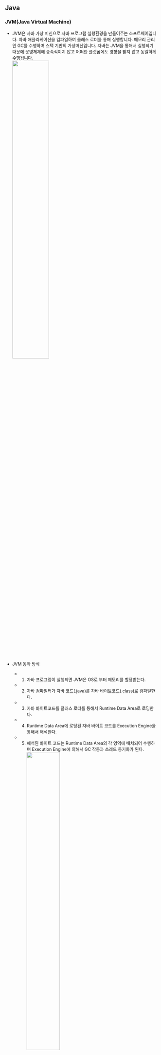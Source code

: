 ## Java
### JVM(Java Virtual Machine)
* JVM은 자바 가상 머신으로 자바 프로그램 실행환경을 만들어주는 소프트웨어입니다. 자바 애플리케이션을 컴파일하여 클래스 로더를 통해 실행합니다. 메모리 관리인 GC를 수행하며 스택 기반의 가상머신입니다. 자바는 JVM을 통해서 실행되기 때문에 운영체제에 종속적이지 않고 어떠한 플랫폼에도 영향을 받지 않고 동일하게 수행됩니다.
<br/><img src="https://img1.daumcdn.net/thumb/R1280x0/?scode=mtistory2&fname=https%3A%2F%2Fblog.kakaocdn.net%2Fdn%2F56cSc%2FbtruTEtjRXJ%2Fr1JNTkEuEeY8cSKtqcXCRK%2Fimg.png" width=50% height=50%/>

*  JVM 동작 방식
    * 1. 자바 프로그램이 실행되면 JVM은 OS로 부터 메모리를 할당받는다.
    * 2. 자바 컴파일러가 자바 코드(.java)를 자바 바이트코드(.class)로 컴파일한다.
    * 3. 자바 바이트코드를 클래스 로더를 통해서 Runtime Data Area로 로딩한다.
    * 4. Runtime Data Area에 로딩된 자바 바이트 코드를 Execution Engine을 통해서 해석한다.
    * 5. 해석된 바이트 코드는 Runtime Data Area의 각 영역에 배치되어 수행하며 Execution Engine에 의해서 GC 작동과 쓰레드 동기화가 된다.
<br/><img src="https://img1.daumcdn.net/thumb/R1280x0/?scode=mtistory2&fname=https%3A%2F%2Fblog.kakaocdn.net%2Fdn%2FcQRqku%2Fbtru0vJ6Ixx%2F9qCTW7ChXc80fGfQUrT4B0%2Fimg.png" width=50% height=50%/>

* JVM 구조
    * 클래스 로더(Class Loader): JVM내에 클래스를 로드하고 링크를 통해 배치하는 작업을 수행하는 모듈
    * 실행 엔진(Execution Engine): 바이트 코드를 실행시키는 역할
        * 인터프리터: 바이트 코드를 한줄씩 실행한다.
        * JIT 컴파일러: 인터프리터의 효율을 높이기 위한 컴파일러로 인터프리터가 반복되는 코드를 발견하면 JIT 컴파일러가 반복되는 코드를 네이티브 코드로 변환하고 반복되는 코드를 인터프리터는 네이티브 코드로 변환된 컴파일 코를 바로 사용한다.
    * Runtime Data Areas: 프로그램 실행 중에 사용되는 다양한 영역
        * PC register: 쓰레드가 시작될 때 생성되며 현재 수행 중인 JVM 명령의 주소를 갖고 있는다.
        * Stack Area: 지역 변수, 파라미터 등이 생성되는 영역으로 실제 객체는 Heap에 할당되고 해당 레퍼런스만 Stack에 저장된다.
        * Heap Area: 동적으로 생성된 오브젝트와 배열이 저장되는 곳으로 GC의 대상 영역이다.
        * Method Area: 클래스 멤버 변수, 메소드 정보, Type 정보, Constant Pool, static, final 변수 등이 생성된다. 상수 풀(Constant Pool)은 모든 Symbol Reference를 포함한다.
    * JNI(Java Native Interface): 자바 애플리케이션에서 C, C++, 어셈블리어로 작성된 함수를 사용할 수 있는 방법을 제공해준다. Native 키워드를 통해서 메소드를 호출하고 대표적인 메소드로 currentThread()가 존재한다.
    * Native Method Library: C, C++로 작성된 라이브러리다.


### 가비지 컬렉션(Garbage Collection, GC)
* JVM의 힙 영역에서 불필요한 메모리를 정리해주는 역할입니다. 자바는 개발자가 직접 메모리를 해제하지 않기 때문에 그 역할을 가비지 컬렉션(Garbage Collection, GC)이 해당 역할을 수행합니다.
* GC의 종류 중 한 종류인 Serial GC로 설명을 하면 Minor GC와 Major GC로 구분되는데 Minor GC는 Young 영역 Major GC는 Old 영역에서 일어 납니다.
* GC가 실행되는 동작 방식에는 공통적으로 2단계로 나뉘어지는데 Stop The World와 Mark and Sweep입니다. Stop The World는 GC를 실행하기 위해서 JVM이 애플리케이션의 실행을 멈추는 작업으로 GC를 싱행하는 쓰레드를 제외한 모든 쓰레드가 중단됩니다. GC의 성능 개선을 위해서 튜닝을 한다고하면 보통 stop-the-world의 시간을 줄이는 작업을 하며 JVM에서도 이런 문제를 해결하기 위해서 다양한 실행 옵션을 제공합니다. Stop the World에서 모든 작업이 중단되면 GC는 스캔을 통해서 사용되고 있는 메모리를 식별하고 식별되지 않은 객체들을 메모리에서 제거하는 것을 Mark the Sweep라고 합니다.
* Minor GC는 1개의 Eden 영역과 2개의 Survivor 영역 총 3개의 영역으로 나뉘어집니다. 객체가 생성되면 Eden 영역에 할당되고 Eden 영역이 꽉 차면 Minor GC가 발생하면서 사용되지 않은 메모리는 해체되고 사용중인 객체는 Survivor 영역으로 옮겨집니다. 이 과정이 반복되다가 Survivor 영역이 가득차면 해당 영역에서 Minor GC가 일어나고 다음 Survivor 영역으로 이동시킵니다. 이러한 과정에서 하나의 Survivor 영역은 반드시 빈 상태로 유지합니다. 해당 과정을 반복해서 살아남은 객체는 Old 영역으로 이동됩니다.
![Minor GC](https://img1.daumcdn.net/thumb/R1280x0/?scode=mtistory2&fname=https%3A%2F%2Fblog.kakaocdn.net%2Fdn%2FCyho2%2FbtqURvZRql6%2F4a7u6mMGofkpuURKQz0RT1%2Fimg.png)
    * Eden: 새로 생성된 객체가 할당되는 영역
    * Survivor: 최소 1번의 GC이상 살아남은 객체가 존재하는 영역
* Major GC는 Young 영역에서 객체들이 이동되서 메모리가 부족해지면 발생하는데 Old 영역은 Young 영역보다 크기가 크기 때문에 Minor GC보다 시간이 오래걸립니다.
![Garbage Collection](https://img1.daumcdn.net/thumb/R1280x0/?scode=mtistory2&fname=https%3A%2F%2Fblog.kakaocdn.net%2Fdn%2FdM4wqf%2FbtqUWs2lW8H%2FGvRECmsUIfZ2jhDoKhSCD0%2Fimg.png)

### GC 종류 별 동작원리
* Serial GC는 예전 싱글코어에서 사용된 GC로 Single Thread로 동작하기 Stop-the-World 시간이 길고 느립니다.
* Parallel GC는 Java8의 Default GC로 Minor GC 에서만 Multi Thread로 동작합니다. Serial GC에 비해 속도가 많이 개선되었고 Mark and Sweep Compact 알고리즘을 사용합니다.
* Parallel old GC 는 Parallel GC와 달리 Major GC에서도 Multi Thread로 동작합니다. Minor GC는 Mark and Sweep Compact, Major GC는 Mark Summary Compact 알고리즘을 사용합니다.
* G1(Garbage First) GC 는 다른 GC 방식과는 다르게 Heap 영역 전체를 1~32MB 의 동일한 사이즈의 지역(Region)들로 나누고 각 지역이 Eden, Survivor, Old, Available/Unused 역할을 수행합니다. Garbage가 꽉찬 지역을 우선적으로 GC가 동작하게 됩니다.
* ZGC는 Region을 2MB의 배수 형태로 ZPage로 정의하여 사용합니다. 최근에는 MSA 구조로 서버를 클라우드에서 기동하기 떄문에 기존 G1 GC는 메모리가 커지면 stw가 늘어나는데 ZGC의 경우 stw 시간이 10ms 내외로 무조건 떨어져서 MSA 구조에서 유리합니다.

### 오버로딩(Overloading)과 오버라이딩(Overriding)
* 오버로딩은 같은 클래스 내에서 메소드의 이름이 중복되더라도 매개변수의 타입또는 개수가 다르면 중복된 이름을 사용해서 정의할 수 있습니다. 또한 컴파일 타임 다형성이기에 정적 다형성입니다.
```
public class Overloading {
    
    public void overloading() {}

    public void overloading(String overloading) {}

    public void overloading(String overloading1, String overloading2) {}

    public void overloading(int overloading) {}
}
```
* 오버라이딩은 상위 클래스의 메소드를 재정의해서 사용하는 것을 의미합니다. 또한 런타임 다형성이기에 동적 다형성입니다.
```
class Parent {

    public void overriding() {}
}

class Child extends Parent {

    @Override
    public void overriding() {}
}
```

### 어노테이션(Annotation)
* 소스코드에 추가해서 사용할 수 있는 메타 데이터의 일종입니다. 주석처럼 코드에 달아 클래스에 특별한 의미를 부여하거나 기능을 주입할 수 있습니다.
* 빌트인 어노테이션과, 메타 어노테이션이 존재하며 빌트인 어노테이션의 경우 자바에서 제공하는 어노테이션을 뜻하며 메타 어노테이션의 경우 커스텀해서 사용할 어노테이션을 만들 때 사용됩니다.

### SOLID 원칙(OOP의 5가지 원칙)
* 단일 책임 원칙(SRP)은 한 클래스의 하나의 책임만 가지는 것을 의미하며 목적과 취지에 맞는 속성과 메소드로 구성해야 합니다.
* 개방-폐쇠 원칙(OCP)은 확장에는 열려 있어야 하지만 변경에는 닫혀 있는 것을 의미하며 다형성의 성질을 가진 인터페이스를 사용해서 직접적인 연동과 변경을 피하고 메소드를 재정의 해서 사용해야 합니다.
* 리스코프 치환 원칙(LSP)은 하위 클래스의 인스턴스는 상위형 객체 참조 변수에 대입해 상위 클래스의 인스턴스 역할을 하는데 논리적으로 문제가 없어야 합니다. 여기서 상위와 하위를 나누는 것은 계층적인 구조가 아닌 분류를 의미합니다. 즉 상속과 확장은 동일합니다.
```
아버지와 아들 // 아들은 아버지의 한 종류 X
포유류와 고래 // 고래는 포유류의 한 종류 O
```
* 인터페이스 분리 원칙(ISP)은 클라이언트는 자신이 사용하지 않는 메소드에 의존 관계를 맺으면 안되는 원칙입니다. 상관에 관련 있는 메소드만 제공하라는 의미이며 비대한 인터페이스보단 작고 구체적인 인터페이스로 분리해야 합니다.
* 의존관계 역전 원칙(DIP)은 추상적인 것은 자신보다 구체적인 것에 의존하지 않고, 변화하기 쉬운 것에 의존해서는 안된다는 원칙입니다. 자신보다 변하기 쉬운 것에 의존하면 안되며 구현클래스에 의존하는 것이 아닌 다형성의 특징을 가진 인터페이스에 의존을 해서 변화에 영향 받지 않도록 의존 관계를 역전시켜야 합니다.

### OOP의 4가지 특성
* 캡슐화는 데이터와 코드의 형태를 외부로부터 알 수 없게 하고, 데이터의 구조와 역할, 기능을 하나의 캡슐 형태로 만드는 방법입니다.
* 추상화는 클래스들의 공통적인 특성(변수, 메소드)들을 묶어 표현하는 것 입니다.
* 상속화는 부모 클래스에 정의된 변수 및 메서드를 자식 클래스에서 상속받아 사용하는 것 입니다.
* 다형화는 다양한 형태로 표현이 가능한 구조입니다.

### 정적(static)
* static은 클래스 멤버라고 하며, 클래스 로더가 클래스를 로딩해서 메소드 메모리 영역에 적재할 때 클래스별로 관리됩니다.
* Heap 영역이 아닌 Staic 영역에 할당되기에 GC가 관리하는 영역 밖이며 모든 객체가 공유해서 하나의 멤버를 어디서든 참조할 수 있지만 프로그램 종료 시까지 메모리에 할당된 채로 존재하기에 남발하면 성능에 악영향을 미칩니다. 하지만 특정한 상황에서는 시스템 성능을 높일 수 있습니다.

### 접근 제한자
* private, default, protected, public이 있습니다. private은 해당 클래스 내에서만 접근 가능하고, default는 해당 패키지, protected는 상속한 클래스, public은 전체 영역에서 접근 가능합니다.
* 접근 제어자를 사용하는 이유는 객체의 로직인 변수나 메소드를 보호하기 위해서 외부의 접근을 허용하거나 차단하는 보안목적으로 사용됩니다. 결국 접근 제한자는 캡슐화에 해당합니다.

### 인터페이스
* 클래스들이 필수로 구현해야 하는 추상 자료형입니다. 확장에는 열려있고 변경에는 닫혀있는 객체 간 결합도를 낮춘 유연한 방식의 개발이 가능합니다. 인터페이스는 다형성의 특징을 가지고 있습니다.

### 다형성
* 하나의 객체나 메소드가 여러가지 다른 형태를 가질 수 있는 것을 말합니다. 오버로딩과 오버라이딩 그리고 상속받은 객체의 참조변수 형변환 등이 존재합니다.

### 컬렉션 프레임워크(Collection Framework)
* 컬렉션 프레임워크는 다수의 요소를 하나의 그룹으로 묶은 컨테이너입니다. 배열은 고정된 크기를 가지고 있지만 컬렉션 프레임워크는 가변적인 크기를 가지고 있고 삽입, 탐색, 정렬 등 편리한 API 제공한다. `java.util` 패키지에서 지원하며 List, Queue, Set, Map 등을 인터페이스로 제공합니다.

### 싱글톤 패턴(Singleton Pattern)
* 싱글톤 패턴은 애플리케이션이 시작될 때 최초 한번만 메모리에 할당하고 어디에서나 접근해서 사용할 수 있는 패턴입니다.
    * 최초로 한번만 메모리 영역에 할당하고 하나의 인스턴스를 공유해서 사용하기 때문에 메모리 낭비를 방지할 수 있습니다 여러 객체가 하나의 객체만을 바라본다면 객체간의 결합도가 높아지고 변경에 유연하게 대처하기 힘들며 멀티 쓰레드 환경에서 여러 쓰레드가 공유되고 있는 상황이라면 하나의 인스턴스가 아닌 여러 개의 인스턴스가 발생할 수 있습니다.

## Spring
### Spring DI(Dependency Injection 스프링 의존성 주입)와 IOC(Inversion of Control 제어의 역전)
* Spring DI는 객체를 직접 생성하는 방식이 아닌 외부에서 생성한 후 주입 시켜주는 방식으로 이를 통해서 모듈 간의 결합도를 낮추고 유연성을 높일 수 있습니다. 의존성 주입 방법으로는 생성자 주입, 필드 주입, 수정자 주입이 존재합니다.
    * 생성자 주입: 객체의 불변성을 확보하며 생성자 주입 시 단독으로 실행할 때도 의존관계 주입이 성립하기 때문에 테스트에 용이합니다. 또한 A와 B객체가 서로를 참조하고 있을 때 순환참조를 방지하기 위해서 컴파일 에러가 발생하기 때문에 미리 방지할 수 있습니다. 그 외의 주입 방법은 런타임 에러가 발생하기 때문에 사용에 주의가 필요합니다.
    * 필드 주입: 코드가 간결하지만 의존관계를 정확히 파악하기 힘들며 final 키워드를 선언할 수 없어서 객체가 변할 수 있고 주입과 동시에 일어나는 경우 순환 참조 에러가 발생합니다.
    * 수정자 주입: setter를 통해서 주입하며 주입하는 객체가 변경해야 하는 상황에 사용합니다.
![Spring DI 방식](https://velog.velcdn.com/images%2Fgillog%2Fpost%2F08489bda-549e-4dae-851b-8ae1734bf85e%2F21373937580AEF9B37.jpg)
* Spring IOC는 제어의 역전이라는 의미로 메소드나 객체의 호출 작업을 개발자가 결정하는 것이 아니라 외부에서 결정하는 것을 의미합니다. 제어의 역전이라고 말하며 제어의 흐름을 바꾸는 것입니다. 객체의 의존성을 역전시켜 객체 간의 결합도를 줄이고 유연한 코드를 작성할 수 있고 가독성 및 코드 중복 유지 보수를 편하게 할 수 있습니다.
    * 객체 생성 > 클래스 내부에서 의존성 객체 생성 > 의존성 객체 메소드 호출이 기존 방식이였다면 스프링에서는 객체 생성 > 의존성 객체 주입 이떄 스스로 만드는 것이 아닌 스프링에게 위임하여 스프링이 만들어놓은 객체를 주입합니다. > 의존성 객체 메소드 호출 방식으로 이루어집니다. 
    * 스프링이 모든 의존성 객체를 스프링이 실행될 때 다 만들어주며 필요한 곳에 주입시켜주고 IOC 컨테이너 안에 등록된 객체인 Bean들을 싱글톤 패턴을 특징을 가지고 있습니다.

### IOC 컨테이너
* 애플리케이션 실행 시점에 빈 오브젝트를 인스턴스화하고 DI한 후 최초로 애플리케이션을 기동할 빈 하나를 제공해줍니다.

### Spring Bean
* IOC 컨테이너 안의 들어있는 객체로 필요할 때 IOC 컨테이너에서 가져와서 사용하며 @Bean을 사용하거나 xml 설정을 통해서 일반 객체를 Bean으로 등록할 수 있습니다.

### Spring Bean 라이프 사이클
* 객체 생성 -> 의존 설정 -> 초기화 -> 사용 -> 소멸 과정의 생명주기를 가지며 Bean은 스프링 컨테이너의 의해서 생명주기를 관리하고 있습니다.

### Spring Bean Scope
* 스프링 빈이 존재할 수 있는 범위를 뜻하며 싱글톤, 프로토타입, 웹 관련 스코프인 Request, Session, Application이 존재합니다.
    * 싱글톤: 기본 스코프로 스프링 컨테이너 시작과 종료까지 유지되는 가장 넓은 범위의 스코프
    * 프로토타입: 스프링 컨테이너는 프로토타입 빈 생성과 의존관계 주입까지만 관여하고 관여하지 않는 매우 짧은 범위의 스코프
    * 웹 관련 스코프
        * Request: 웹 요청이 들어오고 나갈 때까지 유지되는 스코프
        * Session: 웹 세션이 생성되고 종료될 때까지 유지되는 스코프
        * Application: 웹 서블릿 컨텍스트와 같은 범위로 유지되는 스코프

### Spring MVC와 Dispatcherservlet
* Spring MVC는 기본적으로 MVC 패턴을 사용하는데 Front Controller인 Dispatcherservlet를 제공해서 Dispatcherservlet에서 MVC 아키텍쳐를 관리합니다.
Front Controller은 각 요청에 맞는 컨트롤러를 찾아서 호출시키고 공통 코드에 대해서는 Front Controller에서 처리하고, 서로 다른 코드들만 각 Controller에서 처리할 수 있도록 합니다.
    * 1. 서블릿 컨테어너에서 받은 HTTP 요청을 Dispatcherservlet에 할당한다.
    * 2. Dispatcherservlet은 Handler Mapping을 통해 해당 요청을 알맞은 컨트롤러로 위임한다.
    * 3. HandlerMapping을 통해 요청을 위임받은 컨트롤러는는 필요한 비즈니스 로직을 호출/수행하여 처리 결과를 생성하고 이 모델(M)과 출력될 뷰(View)를 Dispatcherservlet에 반환한다.
    * 4. 컨트롤러로 부터 ModelAndView 정보를 전달받은 Dispatcherservlet은 ViewResolver란 클래스를 이용하여 사용자에게 출력할 View 객체를 얻는다.
    * 5. ViewResolver를 통해 얻은 View객체를 통해 사용자에게 보여줄 화면을 출력한다.
![Spring MVC 흐름](https://img1.daumcdn.net/thumb/R1280x0/?scode=mtistory2&fname=https%3A%2F%2Ft1.daumcdn.net%2Fcfile%2Ftistory%2F990EC6365AF152A503)

### Servlet Filter와 Spring Interceptor의 차이
* 필터(Filter)는 J2EE 표준 스펙 기능으로 디스패처 서블릿(Dispatcher Servlet)에 요청이 전달되기 전/후에 url 패턴에 맞는 모든 요청에 대해 부가작업을 처리할 수 있는 기능을 제공한다. 디스패처 서블릿은 스프링의 가장 앞단에 존재하는 프론트 컨트롤러이므로, 필터는 스프링 범위 밖에서 처리되고 웹 컨테이너이서 관리되지만 빈으로 등록은 된다
    * init 메소드: 필터 객체를 초기화하고 서비스에 추가하기 위한 메소드
    * doFilter 메소드: url-pattern에 맞는 모든 HTTP 요청이 디스패처 서블릿으로 전달되기 전에 웹 컨테이너에 의해 실행되는 메소드
    * destroy 메소드: 필터 객체를 서비스에서 제거하고 사용하는 자원을 반환하기 위한 메소드
![Filter 흐름](https://img1.daumcdn.net/thumb/R1280x0/?scode=mtistory2&fname=https%3A%2F%2Fblog.kakaocdn.net%2Fdn%2FbZQx9K%2Fbtq9zEBsJ75%2FdEAKj1HEymcKyZGZNOiA80%2Fimg.png)
* 인터셉터(Interceptor)은 J2EE 표준 스펙인 필터(Filter)와 달리 Spring이 제공하는 기술로써, 디스패처 서블릿(Dispatcher Servlet)이 컨트롤러를 호출하기 전과 후에 요청과 응답을 참조하거나 가공할 수 있는 기능을 제공한다. 스프링 컨테이너에서 동작하며 디스패처 서블릿이 핸들러 매핑을 통해서 컨트롤러를 찾고 요청해 실행 체인이 반환되면 실행 체인에 등록된 인터셉터를 순차적으로 실행한다.
    * preHandle 메소드: 컨트롤러가 호출되기 전에 실행
    * postHandle 메소드: 컨트롤러를 호출된 후에 실행
    * afterCompletion 메소드: 모든 뷰에서 최종 결과를 생성하는 일을 포함해 모든 작업이 완료된 후에 실행
![Interceptor 흐름](https://img1.daumcdn.net/thumb/R1280x0/?scode=mtistory2&fname=https%3A%2F%2Fblog.kakaocdn.net%2Fdn%2FSz6DV%2Fbtq9zjRpUGv%2F68Fw4fZtDwaNCZiCFx57oK%2Fimg.png)

![filter, interceptor 차이](https://img1.daumcdn.net/thumb/R1280x0/?scode=mtistory2&fname=https%3A%2F%2Fblog.kakaocdn.net%2Fdn%2Fcjsq60%2FbtrzjoZ0qcq%2FEDsLOVpZNcmFu6prkzALFk%2Fimg.png)

### Spring AOP(Aspect Oriented Programming)
* 관점 지향 프로그래밍이라고 불리며 어떤 로직을 기준으로 핵심적인 관점, 부가적인 관점으로 나누어서 보고 그 관점을 기준으로 모듈화 하겠다는 것이다. 
    * Aspect : 흩어진 관심사를 모듈화 한 것. 
    * Target : Aspect를 적용하는 곳. 클래스, 메서드 등..
    * Advice : 실질적으로 어떤 일을 해야 할 지에 대한 것, 실질적인 부가기능을 담은 구현체
    * Join Point : Advice가 적용될 위치 혹은 끼어들 수 있는 시점. 메서드 진입 시점, 생성자 호줄 시점, 필드에서 꺼내올 시점 등 끼어들 시점을 의미. 참고로 스프링에서  Join Point는 언제나 메서드 실행 시점을 의미 한다.
    * Point Cut : Join Point의 상세한 스펙을 정의한 것. "A란 메서드의 진입 시점에 호출할 것"처럼 구체적으로 Advice가 실행될 시점을 정함.
![AOP 개념 이미지](https://t1.daumcdn.net/cfile/tistory/994AA3335C1B8C9D28)

### Spring의 프록시, 다이나믹 프록시, AOP
* 스프링에서 말하는 프록시는 리플렉션과 바이트코드 조작을 이용해 실제 타겟의 기능을 대신 수행하면서 기능을 확장하거나 추가할 수도 있는(OCP원칙) 다이나믹 프록시 객체를 의미하며 스프링 AOP는 런타임에 프록시 인스턴스가 동적으로 변경되는 다이나믹 프록시 기법으로 구현되어있다.
* 즉 스프링 AOP는 실제 객체를 리플렉션으로 객체를 생성해서 Controller 동작 이후 공통된 메소드를 먼저 실행해주고 실제 객체로 이동하고 실제 객체가 나머지 로직을 실행하는 방식이다.
![스프링 AOP흐름](https://img1.daumcdn.net/thumb/R1280x0/?scode=mtistory2&fname=https%3A%2F%2Fblog.kakaocdn.net%2Fdn%2FdlLkeB%2Fbtrcf7mSa7f%2FDc4AIKkwUp7SQihKq4cs31%2Fimg.png)

### Spring이 Request마다 쓰레드가 생성되지만 한개의 Controller만 사용하는 이유
* Request 별로 Thread가 따로 생성되고, 이에 따라 각각의 ServletContext를 갖는데 어떻게 Controller가 1개만 생성되는데 사실상 이 Thread들은 그 1개의 Singleton Controller 객체를 공유하기에 최종적으로 1개의 Controller만 사용하는 것이다. 즉 각각의 쓰레드는 singleton으로 생성된 Controller를 참고하여 실행만 하는 것입니다.

### Spring @Transactional과 전파속성, 고립레벨
* Spring의 @Transactional은 선언적 트랜잭션으로 다수의 트랜잭션을 하나의 트랜잭션으로 묶어서 사용할 수 있습니다. @Transactional 사용에는 전파속성과 고립레벨을 고려해야하는데 전파속성을 통해서 이미 트랜잭션이 진행 중일 때 추가 트랜잭션 진행을 어떻게할지 결정할 수 있고 고립 레벨 설정을 통해서 동시서 문제를 해결할 수 있습니다.

### 동기와 비동기 Spring에서의 동기와 비동기
* 동기는 요청과 결과가 한 자리에서 동시에 일어나는 의미이며 비동기는 요청과 결과가 동시에 일어나지 않는다는 의미입니다. Spring은 기본적으로 요청하나에 하나의 쓰레드를 할당하는데 기본적으로 동기적인 방식으로 진행됩니다. 비동기의 경우 Spring AOP 프록시 객체인 @Async를 통해서 사용하는데 쓰레드 풀을 이용해서 요청을 할당 받은 쓰레드가 미리 생성된 쓰레드에 작업을 넘겨주고 다음 요청을 받는 방식으로 동작됩니다. 하지만 일반적으로 DB와 통신과정에서 Transaction으로 인해서 동기적으로 사용됩니다.

### 레이어드 아키텍쳐, 헥사고날 아키텍쳐, 클린 아키텍쳐
* 레이어드 아키텍쳐는 수평적인 레이어로 조직화되어 있는 다층 구조입니다. 계층으로 나누고 응집성을 높이고 의존도를 낮추기 위한 규칙으로 상위 레이어는 하위 레이어에 의존적인 구조입니다. 상위 계층이 하위 계층을 호출하는 단방향성 유지하며 DIP는 만족할 수 있지만 OCP는 만족하지 않습니다. 테스트 시 다른 레이어또한 모킹해야하기 때문에 복잡도가 올라갑니다.
![레이어드 아키텍쳐](https://velog.velcdn.com/images%2Fmay_soouu%2Fpost%2Fa8d19e94-3f17-4f81-aa14-2d428797afc3%2Flayered.png)
* 헥사고날 이키텍쳐는 포트와 어댑터를 통해 여러 소프트웨어 환경에 쉽게 연결할 수 있도록, 느슨하게 결합된 응용 프로그램 구성요소를 만드는 것을 목표
* 클린 아키텍쳐는 외존성 규칙은 외부에서 내부로 고수준 정책을 향해야하며 로직과 도메인이 DB또는 Web에 의존하지 않아야합니다. 

### Spring Batch
* 스프링 배치란 대용량 일괄처리의 편의를 위해 설계된 가볍고 포괄적인 배치 프레임워크로 스프링의 모든 요소를 사용해서 개발이 가능합니다.

## 인프라

### 쿠키, 세션, 캐시(서버상에서의 캐시)
* 쿠키는 브라우저에 저장되는 정보로 키와 값으로 이루어진 텍스트입니다 HTTP 헤더에 포함됩니다. 속도가 빠르지만 탈취당할 위험이 크기 때문에 보안상 적합하지 않습니다.
* 세션은 데이터를 서버에 안전하게 보관해 통신 연결을 지속적으로 유지하는 것처럼 관리하는 방식입니다. 서버에 메모리를 올려야하는 단점으로 과사용시 부하가 일어나 세션의 경우 토큰과 같은 새로운 방식으로 사용 중입니다.
* 캐시는 리소스 파일들의 임시 저장으로 변동되지 않는 정적 리소스들을 다시 사용해서 속도를 높이는 방식입니다. 캐시또한 서버 메모리에 보관하기 때문에 과사용시 부하가 일어나는데 이를 보완하는 방식으로 CDN이 도입되었습니다.
    * CDN: 여러 지역에 설치된 캐시 서버들을 사용하여 본 서버로 들어오는 요청들을 분산 처리하는 서비스

### RESTful API
* HTTP URI를 통해 자원을 명시하고 HTTP Method를 통해 자원에 대한 행위를 표현하는 API입니다. HTTP를 사용하기 때문에 HTTP의 특성을 그대로 반영하고 있지만 RESTful을 완전히 만족하는 6가지의 원칙을 지키면서 만들기는 까다롭고 분산처리에는 적합하지 않습니다.
    * REST 6 가지 원칙
        * 인터페이스 일관성(Uniform Interface): 일관적인 인터페이스로 분리되어야 한다.
        * 무상태(Stateless): 각 요청간 클라이언트의 context, 세션과 같은 상태 정보를 서버에 저장하지 않는다.
        * 캐시 처리 기능(Caching): 클라이언트는 응답을 캐싱할 수 있어야한다. 캐시를 통해 대량의 요청을 효율적으로 처리한다.
        * 클라이언트-서버(Client-Server): 아키텍처를 단순화 시키고 작은 단위로 분리함으로써 클라이언트 서버의 각 파트가 독립적으로 구분하고 서로간의 의존성을 줄인다.
        * 계층화(Hierarchical system): 클라이언트는 대상 서버에 직접 연결되어있는지, Proxy를 통해서 연결되었는지 알 수 없다.
        * Code on demand: 자바 애플릿이나 자바스크립트의 제공을 통해 서버가 클라이언트를 실행시킬 수 있는 로직을 전송하여 기능을 확장시킬수 있다.
* 추천 영상
    * [그런 REST API로 괜찮은가?](https://www.youtube.com/watch?v=RP_f5dMoHFc)

### HTTP와 HTTPS
* HTTP는 하이퍼텍스트를 교환하기 위한 통신 규약으로 서버/클라이언트 모델을 따라 데이터를 주고 받기 위한 프로토콜입니다. 애플리케이션 레벨의 프로토콜로 TCP/IP 위에서 작동하며 HTTP는 상태를 가지고 있지 않는 Stateless 프로토콜이다. Method, Path, Version, Headers, Body 등으로 구성되어 있습니다. 암호화가 되어있지 않기 때문에 정보 탈취의 위험이 존재합니다.
![HTTP](https://img1.daumcdn.net/thumb/R1280x0/?scode=mtistory2&fname=https%3A%2F%2Fblog.kakaocdn.net%2Fdn%2FbkdJ4Q%2FbtqK6AXLEtC%2FjBZzMuJBWzdLYmqILo5Ri1%2Fimg.png)
* HTTPS는 HTTP에 데이터 암호화가 추가된 프로토콜로 네트워크 상에서 중간에 제3자가 정보를 볼 수 없도록 암호화를 지원합니다.

### CORS
* 출처가 다른 사이트에서 자원을 공유할 경우를 의미합니다. 브라우저 상에선 출처가 다른 경우 이를 차단합니다. 해결하는 방법으로는 헤더에 출처를 허용주거나 프록시 서버를 통해서 출처를 같도록 맞춰주는 방식이 존재합니다.

### 프록시 서버
* 프록시 서버는 클라이언트가 자신을 통해서 다른 네트워크 서비스에 간접적으로 접속할 수 있게 해 주는 컴퓨터 시스템이나 응용 프로그램으로 클라이언트와 서버 사이의 중계기로써 대리로 통신을 해주고 있습니다. Forward Proxy 와 Reverse Proxy가 존재하고 있습니다.
    * 포워드 프록시는 클라이언트의 요청을 받고 인터넷에 연결하여 결과를 클라이언트에 전달해줍니다.
        * 클라이언트 보안 (Security): 방화벽같은 개념으로 포워드 프록시 서버에 룰을 추가해서 특정 사이트에 접속을 막을 수 있다.
        * 캐싱 (Caching): 어떤 웹 페이지에 접근하면 정보를 캐싱해두고 또 다시 접근할때 캐싱된 정보를 그대로 반환해서 서버의 부하를 줄이는 이점을 가진다.
        * 암호화 (Encryption): 클라이언트가 포워드 프록시를 지날때 IP 정보가 암호화되기 때문에 클라이언트의 정체를 파악하기 어렵다.
    * 리버스 프록시는 클라이언트가 인터넷에 데이터를 요청하면 리버스 프록시가 이 요청을 받아 내부 서버에서 데이터를 받은 후 클라이언트에 전달해줍니다.
        * 로드 밸런싱 (Load Balancing): 서버에 들어온 요청을 여러 대의 서버로 나누어 처리해줍니다.
        * 서버 보안 (Security): 본래 서버의 IP 주소를 노출시키지 않고 DDos공격을 막는데 유용하다.
        * 캐싱 (Caching): 미리 로드된 캐싱을 사용해서 빠른 성능을 낼 수 있다.
        * 암호화 (Encryption): SSL또는 TSL 암호화 복호화 방식을 리버스 프록시에서 해주기 때문에 본래 서버의 부담을 줄일 수 있다.

### 로드 밸런싱
* 서버가 처리해야 할 업무 혹은 요청(Load)을 여러 대의 서버로 나누어(Balancing) 처리하는 것을 의미합니다. 

### 도커
* 도커는 컨테이너를 만들고 사용할 수 있는 컨테이너 가상화 기술입니다.

### 쿠버네티스
* 쿠버네티스는 컨테이너화된 애플리케이션을 관리하는 컨테이너 오케스트레이션 기술입니다.

## DB

### RDBMS
* RDBMS는 관계형 데이터베이스를 생성하고 수정하고 관리할 수 있는 소프트웨어입니다. 모든 데이터를 2차원 테이블로 표현하며 row(record, tuple)와 column(field, item)으로 구성되어 있습니다. SQL을 사용해 Join 등의 관계형 연산을 하며 하나의 고성능 머신에 데이터를 저장하는 수직적 확장 방식입니다.
* 장점
    * 데이터의 일관성을 보장한다.
    * 데이터베이스 설계 시 불필요한 중복이 삭제된다.
    * 정규화를 전제로 하고 있기 때문에 업데이트 시 비용이 적다.
* 단점
    * 테이블 간 관계를 맺고 있어서 시스템이 커지는 경우 Join문이 많은 복잡한 쿼리가 발생되며 조회 시 성능이 떨어진다.
    * 테이블 스키마로 인해서 데이터가 유연하지 못하기 때문에 테이블 스키마가 변경될 경우 번거롭고 복잡하다.
    * 성능 향상을 위해서 Scale-up만을 지원하기 때문에 서버 비용이 기하급수적으로 증가한다.

### NoSQL
* NoSQL은 테이블 간의 관계가 없고 데이터 모델 자체가 독립적으로 설계되어 있습니다. 데이터를 여러 서버에 분산시키는 분산형 구조에 용이하고 대용량 데이터 처리에 적합합니다.
* 장점
    * 테이블 스키마가 존재하지 않기 때문에 유연한 데이터 구조를 가지고 언제든 저장된 데이터를 조정하고 새로운 필드를 추가할 수 있다.
    * 데이터 분산에 용이하고 성능 향상을 위해서 Scale-up뿐 아니라 Scale-out도 가능하다.
    * 대용량 데이터 처리에 유리하다.
* 단점
    * 데이터 중복이 발생할 수 있고 중복된 데이터가 변경 될 경우 수정을 모든 컬렉션에서 수행해야한다.
    * 테이블 스키마가 존재하지 않기 때문에 명확한 데이터 구조를 보장하지 않으며 데이터 구조 결정이 어렵다. 

### 인덱스의 기본 원리
* 기본적으로 인덱스는 B*Tree 인덱스 구조로 되어있고 제일 위쪽인 Root부터 Branch를 거쳐서 Leaf까지 연결되는 구조로 이루어져있습니다. 루트와 브랜치 블록은 각 하위 노드들의 데이터 값 범위를 나타내는 키 값과 그 키값에 해당하는 블록을 찾는데 필요한 주소정보를 가지고 있습니다. 리프 블록은 인덱스의 키 값과 그 값에 해당하는 테이블 레코드를 찾아가는데 필요한 주소 정보(ROWID)를 가지고 있습니다.
![B*Tree](https://dataonair.or.kr/publishing/img/knowledge/SQL_330.jpg)

### 인덱스 ROWID를 이용한 데이터 블록을 읽는 매커니즘
* ROWID는 디스크 상의 위치정보이며 데이터 블록을 읽을 때 항상 버퍼 캐시를 경우한다.
1. 인덱스에서 하나의 rowid 를 읽고 DBA (디스크 상 블록 위치 정보)를 해시 함수에 적용해 해시값을 확인한다.
2. 해시 값을 이용해 해시 버킷을 찾는다.
3. 해시 버킷에 연결된 해시 체인을 스캔하면서 블록 헤더를 찾는다.
4. 블록 헤더를 찾으면 거기 저장된 포인터를 이용해 버퍼 블록을 읽는다.
5. 블록 헤더를 찾지 못하면, LRU 리스트를 스캔하면서 Free 버퍼를 찾는다. 디스크에서 읽은 블록을 적재하기 위해 빈 캐시 공간을 찾는 것이다.
6. LRU 리스트에서 Free 버퍼를 얻지 못하면 Dirty 버퍼를 디스크에 기록해 Free 버퍼를 확보한다.
7. Free 버퍼를 확보하고 나면 디스크에서 블록을 읽어 캐시에 적재한다.
* rowid 에 의한 테이블 엑세스가 생각만큼 빠르지 않은 이유가 여기에 있다. 특히 다량의 테이블 레코드를 읽을 때의 성능 저하가 심각하다.
![인덱스에 의한 랜덤 엑세스](https://img1.daumcdn.net/thumb/R1280x0/?scode=mtistory2&fname=https%3A%2F%2Fblog.kakaocdn.net%2Fdn%2FyykJh%2Fbtq7koztulv%2FoK6oFMi3THpeKMHT6tKm31%2Fimg.png)

### 랜덤 엑세스
* 랜덤 엑세스란 데이터를 저장하는 블록을 한번에 여러 개 액세스하는 것이 아니라 한 번에 하나의 블록만을 액세스하는 방식이다. 인덱스를 액세스하여 확인한 ROWID를 이용하여 테이블을 액세스하는 경우 랜덤액세스가 발생하게 된다. 그로인해서 디스크 I/O가 많이 발생하기 때문에 인덱스를 통해서 다량의 데이터 조회할 경우 성능이 좋지 않다.

### 클러스터 인덱스와 넌클러스터 인덱스
* 클러스터 인덱스
    * 테이블 당 1개만 허용하며 기본키 설정 시 자동으로 생성됩니다. 테이블 자체가 인덱스라서 인덱스 페이지가 따로 존재하지 않습니다. 데이터 입력, 수정, 삭제 시 항상 정렬을 유지하고 접근 성능이 좋습니다.
    * 클러스터 인덱스는 항상 정렬을 유지하기 때문에 기본적으로 성능이 보장됩니다. 하지만 테이블을 항상 정렬 상태로 유지해야 하기 때문에 입력, 수정, 삭제하는 경우에 즉각 정렬이 일어나기 때문에 속도가 느려집니다. DML이 자주 일어나는 테이블에 클러스터 인덱스는 신중하게 결정해야 합니다.
    * 클러스터 인덱스는 Root 페이지와 Leaf 페이지로 구성되어 있고 Root 페이지는 Leaf 페이지의 주소로 구성하고 Leaf 페이지는 실제 데이터 페이지로 구성되어 있습니다. 루트페이지에서 조회한 Leaf 페이지(데이터 페이지)의 주소로 바로 이동합니다.
    ![클러스터 인덱스](https://velog.velcdn.com/images/sweet_sumin/post/6c154ac2-71bd-4316-a998-7c7c29157d27/image.png)
* 넌클러스터 인덱스
    * 테이블 당 240개까지 생성 가능하며 인덱스 페이지를 별도로 생성합니다. 테이블 자체는 정렬되지 않고 인덱스 페이지에만 정렬한 상태를 유지합니다.
    * 넌클러스터 인덱스는 DML 작업이 일어나도 별도의 인덱스 페이지에서만 정렬한 상태를 유지하기 때문에 테이블 전체를 정렬하는 것보다 성능면에서 유리합니다. 하지만 조회 속도가 느려질수도 있기 때문에 상황에 맞게 잘 써야합니다.
    * 별도의 인덱스 페이지를 생성하며 리프 페이지에 index로 구성한 열을 정렬한 후 위치 포인터(RID)를 생성합니다. 루트페이지에서 리프페이지(인덱스페이지)로 이동하며 리프 페이지에 저장된 RID를 통해서 데이터 페이지로 이동합니다.
    ![넌클러스터 인덱스](https://velog.velcdn.com/images/sweet_sumin/post/15847837-1d48-4369-8244-303d4596940a/image.png)

### 인덱스
* 추가적인 쓰기작업과 저장 공간을 활용하여 데이터베이스 테이블의 검색 속도를 향상시키는 자료구조 입니다. 조회하는 속도를 높일 수 있지만 저장공간이 및 인덱스를 관리하기 위한 추가 작업이 단점입니다. 추가, 수정, 삭제이 번번하게 일어나면 연산이 일어나면 성능이 감소됩니다.

### 트랜잭션
* 데이터베이스의 상태를 변화시키는 하나의 논리적인 작업 단위또는 한번에 수행되어야하는 연산 단위입니다.
    * 트랜잭션 특징(ACID)
        * 원자성(Atomicity): 트랜잭션이 DB에 모두 반영되던지 반영되지 않아야한다.
        * 일관성(Consistency): 트랜잭션의 작업 처리 결과가 항상 일관성이 있어야한다.
        * 독립성(Isolation): 둘 이상의 트랜잭션이 동시에 실행되고 있을 경우 어떤 하나의 트랜잭션이 다른 트랜잰션의 연산에 끼어들 수 없다.
        * 지속성(Durability): 트랜잭션이 성공적으로 완료되었을 경우 결과는 영구적으로 반영되어야 한다.

### RDBMS와 NoSQL
* RDBMS는 관계형 데이터베이스 관리 시스템으로 다른 테이블들과 관계를 맺고 모여있는 집합체입니다. 무결성에 용이하기 때문에데이터가 자주 변경되는 시스템에 적용합니다.
    * 장점: 명확한 데이터 구조를 보장하며 중복없이 한번만 저장할 수 있다.
    * 단점: 테이블간 관계로 인해서 시스템이 커질 경우 Join문이 많아 복잡한 쿼리가 만들어지며 성능 향상을 위해서 Scale-up만을 지원해 비용이 기하급수적으로 늘어난다. 스키마로 인해서 데이터가 유연하지 못해서 스키마가 변경될경우 매우 번거롭다.
* NoSQL은 비관계형 데이터베이스로 테이블간의 관계를 정의하지 않습니다. 데이터가 자주 변경되지 않은 시스템과 막대한 데이터를 저장해야하는 시스템에 적합합니다.
    * 장점: 자유로운 데이터 구조를 가질 수 있고 언젠든 데이터를 조정하고 새로운 필드를 추가할 수 있다. 데이터 분산에 용이하고 성능향상을 위해서 Scale-up과 Scale-out이 가능하다.
    * 단점: 데이터 중복이 발생할수 있고 중복된 데이터가 변경되면 수정을 모든 컬렉션에서 수행해야한다. 명확한 구조를 보장하지 않아서 데이터 구조를 결정하기 어렵다.

### 파티셔닝과 샤딩
* 파티셔닝은 큰 테이블이나 인덱스를 작은 파티션(Partition) 단위로 나누어 관리하는 기법으로 데이터가 너무 커져서 조회 시간이 길어질 떄 주로 사용합니다.
* 샤딩은 수평 파티셔닝과 비슷하지만 다수의 데이터베이스에 분산하여 저장하는 기법입니다.

### Redis
* Key, Value로 이루어진 비관계형 데이터베이스입니다. 데이터베이스, 캐시, 메세지 브로커로 사용되며 인메모리 데이터 구조로 이루어져있습니다. 싱글스레드로 동작하고 자료구조를 지원하며 데이터의 스냅샷 혹은 AOF 로그를 통해 복구가 가능해서 약간의 영속성또한 보장됩니다. 스프링에서는 세션을 관리하거나 캐싱을 하는데 사용되고 있습니다.

## CS
### TDD
* TDD란 매우 짧은 개발 사이클의 반복에 의존하는 소프트웨어 개발 프로세스로 테스트케이스를 작성하고 해당 테스트를 통과하는 코드를 작성한다. 그 후 상황에 맞게 리팩토링 과정을 거치는데 테스트가 코드를 주도하는 개발 방식입니다.

### MVC(Model And View)
* 어플리케이션의 데이터에 해당하는 모델(M)과 이를 사용자에게 보여주는 뷰(V) 그리고 이를 제어하는 컨트롤러(C)로 구성되어 있으며 사용자 인터페이스와 비즈니스로직을 분리하여 개발하는 방식을 말합니다.

### 디자인 패턴
* 정적 팩토리 메소드
    * 정적 메소드를 통해서 객체를 생성하는 것으로 이름을 가질 수 있고, 매번 새로운 객체를 생성할 필요가 없어서 리소스 낭비를 줄일수 있다.
* 빌더 패턴
    * 생성자를 통해서 객체를 생성하지 않고 빌더라는 내부 클래스를 통해서 객체를 생성하는 패턴으로 인수 전달이 쉬워지며 결합도를 낮출 수 있다.
* 싱글톤 패턴
    * 객체의 인스턴스가 오직 1개만 생성되는 패턴으로 미리 생성된 객체의 인스턴스를 다른 객체의 인스턴스에서 전역으로 사용해 공유한다. 고정된 메모리 영역을 사용하기 때문에 메모리 낭비를 방지할 수 있다. 하지만 사용 시 여러가지 단점들이 있어서 trade-off를 고려해야한다.